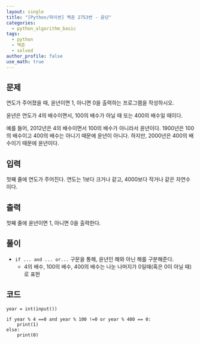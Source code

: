 ```yaml
---
layout: single
title: "[Python/파이썬] 백준 2753번 - 윤년"
categories:
  - python_algorithm_basic
tags:
  - python
  - 백준
  - solved
author_profile: false
use_math: true
---
```

## 문제
연도가 주어졌을 때, 윤년이면 1, 아니면 0을 출력하는 프로그램을 작성하시오.

윤년은 연도가 4의 배수이면서, 100의 배수가 아닐 때 또는 400의 배수일 때이다.

예를 들어, 2012년은 4의 배수이면서 100의 배수가 아니라서 윤년이다. 1900년은 100의 배수이고 400의 배수는 아니기 때문에 윤년이 아니다. 하지만, 2000년은 400의 배수이기 때문에 윤년이다.

## 입력
첫째 줄에 연도가 주어진다. 연도는 1보다 크거나 같고, 4000보다 작거나 같은 자연수이다.

## 출력
첫째 줄에 윤년이면 1, 아니면 0을 출력한다.

## 풀이
- `if ... and ... or...` 구문을 통해, 윤년인 해와 아닌 해를 구분해준다.
	- 4의 배수, 100의 배수, 400의 배수는 나눈 나머지가 0일때(혹은 0이 아닐 때)로 표현

## 코드
```
year = int(input())

if year % 4 ==0 and year % 100 !=0 or year % 400 == 0:
    print(1)
else:
    print(0)
```

